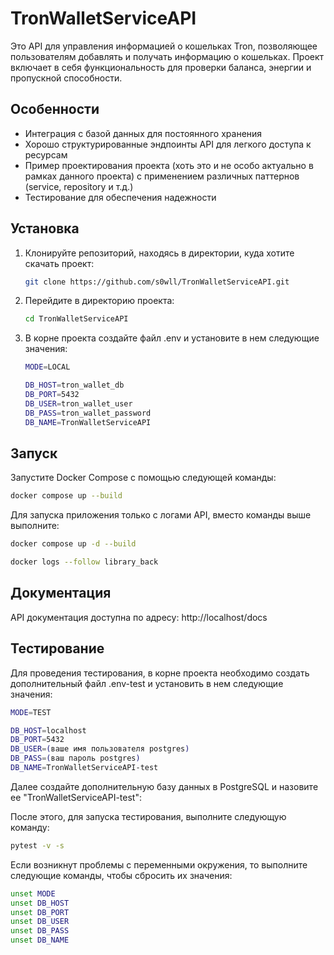 # TronWalletServiceAPI

Это API для управления информацией о кошельках Tron, позволяющее пользователям добавлять и получать информацию о кошельках. Проект включает в себя функциональность для проверки баланса, энергии и пропускной способности.

## Особенности
- Интеграция с базой данных для постоянного хранения
- Хорошо структурированные эндпоинты API для легкого доступа к ресурсам
- Пример проектирования проекта (хоть это и не особо актуально в рамках данного проекта) с применением различных паттернов (service, repository и т.д.)
- Тестирование для обеспечения надежности

## Установка

1. Клонируйте репозиторий, находясь в директории, куда хотите скачать проект:
   ```bash
   git clone https://github.com/s0wll/TronWalletServiceAPI.git
   ```
2. Перейдите в директорию проекта:
   ```bash
   cd TronWalletServiceAPI
   ```
3. В корне проекта создайте файл .env и установите в нем следующие значения:
    ```bash
    MODE=LOCAL

    DB_HOST=tron_wallet_db
    DB_PORT=5432
    DB_USER=tron_wallet_user
    DB_PASS=tron_wallet_password
    DB_NAME=TronWalletServiceAPI
    ```

## Запуск

Запустите Docker Compose с помощью следующей команды:
```bash
docker compose up --build
```

Для запуска приложения только с логами API, вместо команды выше выполните:
```bash
docker compose up -d --build
```
```bash
docker logs --follow library_back
```

## Документация

API документация доступна по адресу: http://localhost/docs

## Тестирование

Для проведения тестирования, в корне проекта необходимо создать дополнительный файл .env-test и установить в нем следующие значения:
```bash
MODE=TEST

DB_HOST=localhost
DB_PORT=5432
DB_USER=(ваше имя пользователя postgres)
DB_PASS=(ваш пароль postgres)
DB_NAME=TronWalletServiceAPI-test
```

Далее создайте дополнительную базу данных в PostgreSQL и назовите ее "TronWalletServiceAPI-test":

После этого, для запуска тестирования, выполните следующую команду:
```bash
pytest -v -s
```

Если возникнут проблемы с переменными окружения, то выполните следующие команды, чтобы сбросить их значения:
```bash
unset MODE
unset DB_HOST
unset DB_PORT
unset DB_USER
unset DB_PASS
unset DB_NAME
```
